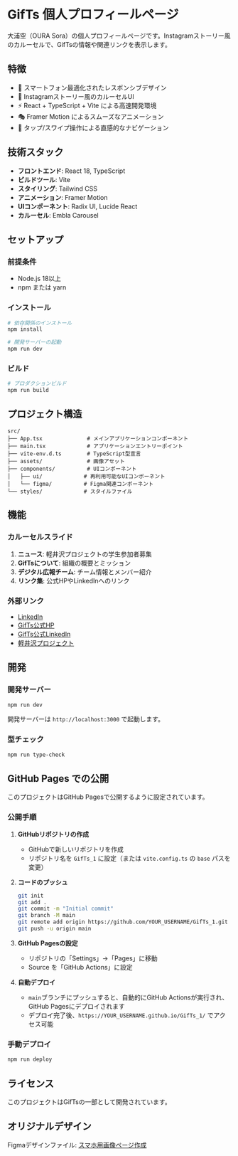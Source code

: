 
# GifTs 個人プロフィールページ

大浦空（OURA Sora）の個人プロフィールページです。Instagramストーリー風のカルーセルで、GifTsの情報や関連リンクを表示します。

## 特徴

- 📱 スマートフォン最適化されたレスポンシブデザイン
- 🎨 Instagramストーリー風のカルーセルUI
- ⚡ React + TypeScript + Vite による高速開発環境
- 🎭 Framer Motion によるスムーズなアニメーション
- 🎯 タップ/スワイプ操作による直感的なナビゲーション

## 技術スタック

- **フロントエンド**: React 18, TypeScript
- **ビルドツール**: Vite
- **スタイリング**: Tailwind CSS
- **アニメーション**: Framer Motion
- **UIコンポーネント**: Radix UI, Lucide React
- **カルーセル**: Embla Carousel

## セットアップ

### 前提条件

- Node.js 18以上
- npm または yarn

### インストール

```bash
# 依存関係のインストール
npm install

# 開発サーバーの起動
npm run dev
```

### ビルド

```bash
# プロダクションビルド
npm run build
```

## プロジェクト構造

```
src/
├── App.tsx              # メインアプリケーションコンポーネント
├── main.tsx             # アプリケーションエントリーポイント
├── vite-env.d.ts        # TypeScript型宣言
├── assets/              # 画像アセット
├── components/          # UIコンポーネント
│   ├── ui/             # 再利用可能なUIコンポーネント
│   └── figma/          # Figma関連コンポーネント
└── styles/             # スタイルファイル
```

## 機能

### カルーセルスライド

1. **ニュース**: 軽井沢プロジェクトの学生参加者募集
2. **GifTsについて**: 組織の概要とミッション
3. **デジタル広報チーム**: チーム情報とメンバー紹介
4. **リンク集**: 公式HPやLinkedInへのリンク

### 外部リンク

- [LinkedIn](https://linkedin.com/in/oura-sora)
- [GifTs公式HP](https://gifts.ne.jp)
- [GifTs公式LinkedIn](https://linkedin.com/company/gifts)
- [軽井沢プロジェクト](https://gifts.ne.jp/karuizawa-project)

## 開発

### 開発サーバー

```bash
npm run dev
```

開発サーバーは `http://localhost:3000` で起動します。

### 型チェック

```bash
npm run type-check
```

## GitHub Pages での公開

このプロジェクトはGitHub Pagesで公開するように設定されています。

### 公開手順

1. **GitHubリポジトリの作成**
   - GitHubで新しいリポジトリを作成
   - リポジトリ名を `GifTs_1` に設定（または `vite.config.ts` の `base` パスを変更）

2. **コードのプッシュ**
   ```bash
   git init
   git add .
   git commit -m "Initial commit"
   git branch -M main
   git remote add origin https://github.com/YOUR_USERNAME/GifTs_1.git
   git push -u origin main
   ```

3. **GitHub Pagesの設定**
   - リポジトリの「Settings」→「Pages」に移動
   - Source を「GitHub Actions」に設定

4. **自動デプロイ**
   - `main`ブランチにプッシュすると、自動的にGitHub Actionsが実行され、GitHub Pagesにデプロイされます
   - デプロイ完了後、`https://YOUR_USERNAME.github.io/GifTs_1/` でアクセス可能

### 手動デプロイ

```bash
npm run deploy
```

## ライセンス

このプロジェクトはGifTsの一部として開発されています。

## オリジナルデザイン

Figmaデザインファイル: [スマホ用画像ページ作成](https://www.figma.com/design/N4bLqqBbYpKtmuljBcT4Li/%E3%82%B9%E3%83%9E%E3%83%9B%E7%94%A8%E7%94%BB%E5%83%8F%E3%83%9A%E3%83%BC%E3%82%B8%E4%BD%9C%E6%88%90)
  